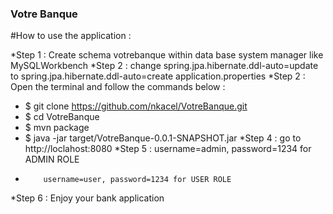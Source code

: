 ### Votre Banque

#How to use the application :

*Step 1 : Create schema votrebanque within data base system manager like MySQLWorkbench
*Step 2 : change spring.jpa.hibernate.ddl-auto=update to spring.jpa.hibernate.ddl-auto=create application.properties
*Step 2 : Open the terminal and follow the commands below :
*  $ git clone https://github.com/nkacel/VotreBanque.git
*  $ cd VotreBanque
*  $ mvn package
*  $ java -jar target/VotreBanque-0.0.1-SNAPSHOT.jar
*Step 4 : go to http://loclahost:8080
*Step 5 : username=admin, password=1234 for ADMIN ROLE
*         username=user, password=1234 for USER ROLE
*Step 6 : Enjoy your bank application
